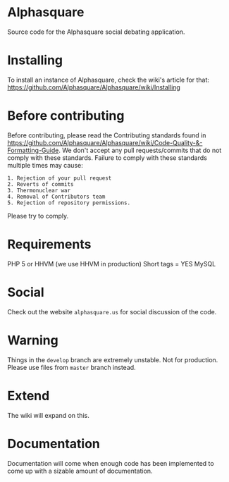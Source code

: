 # Alphasquare
Source code for the Alphasquare social debating application.

Installing
==========
To install an instance of Alphasquare, check the wiki's article for that:
https://github.com/Alphasquare/Alphasquare/wiki/Installing

Before contributing
====================
Before contributing, please read the Contributing standards found in
https://github.com/Alphasquare/Alphasquare/wiki/Code-Quality-&-Formatting-Guide.
We don't accept any pull requests/commits that do not comply with these standards. 
Failure to comply with these standards multiple times may cause:

	1. Rejection of your pull request
	2. Reverts of commits
	3. Thermonuclear war
	4. Removal of Contributors team
	5. Rejection of repository permissions.

Please try to comply. 


Requirements
===============
PHP 5 or HHVM (we use HHVM in production)
Short tags = YES
MySQL

Social
===============
Check out the website `alphasquare.us` for social discussion of the code.

Warning
===============

Things in the ``develop`` branch are extremely unstable. Not for production. Please use files from ``master`` branch instead.

Extend
===============
The wiki will expand on this. 

Documentation
===============

Documentation will come when enough code has been implemented to come up with a sizable amount of documentation.
